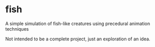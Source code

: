 # fish
A simple simulation of fish-like creatures using precedural animation techniques

Not intended to be a complete project, just an exploration of an idea.
